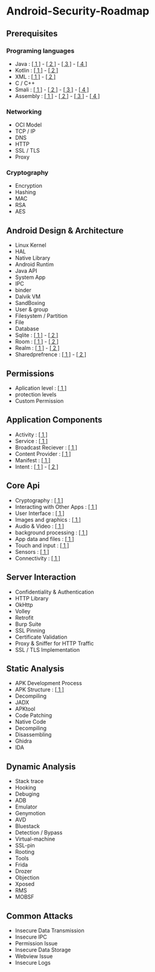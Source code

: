 # Android-Security-Roadmap

## Prerequisites

### Programing languages
- Java : [[ 1 ]](https://www.homeandlearn.co.uk/java/java.html) - [[ 2 ]](https://www.codecademy.com/learn/learn-java) - [[ 3 ]](https://www.tutorialspoint.com/java/index.htm) - [[ 4 ]](https://www.youtube.com/watch?v=eIrMbAQSU34&t=6s)
- Kotlin : [[ 1 ]](https://developer.android.com/kotlin) - [[ 2 ]](https://kotlinlang.org/docs/home.html)
- XML : [[ 1 ]](https://www.w3schools.com/xml/) - [[ 2 ]](https://www.tutorialspoint.com/xml/index.htm)
- C / C++
- Smali : [[ 1 ]](https://github.com/JesusFreke/smali) - [[ 2 ]](https://source.android.com/devices/tech/dalvik/dalvik-bytecode) - [[ 3 ]](https://programmer.help/blogs/smali-introduction-manual.html) - [[ 4 ]](https://forum.xda-developers.com/t/guide-smali-coding-guide-for-beginners.2193735/)
- Assembly :  [[ 1 ]](https://www.tutorialspoint.com/assembly_programming/index.htm) - [[ 2 ]](https://cs.lmu.edu/~ray/notes/nasmtutorial/) - [[ 3 ]](https://www.cs.virginia.edu/~evans/cs216/guides/x86.html) - [[ 4 ]](http://www.egr.unlv.edu/~ed/assembly64.pdf)


### Networking
- OCI Model
- TCP / IP
- DNS
- HTTP
- SSL / TLS
- Proxy


### Cryptography
- Encryption
- Hashing
- MAC
- RSA 
- AES

## Android Design & Architecture
- Linux Kernel
- HAL
- Native Library
- Android Runtim
- Java API
- System App
- IPC
- binder
- Dalvik VM
- SandBoxing
- User & group 
- Filesystem / Partition
- File
- Database
- Sqlite : [[ 1 ]](https://developer.android.com/training/data-storage/sqlite) - [[ 2 ]](https://www.sqlite.org/android)
- Room : [[ 1 ]](https://developer.android.com/training/data-storage/room) - [[ 2 ]](https://medium.com/mindorks/using-room-database-android-jetpack-675a89a0e942)
- Realm : [[ 1 ]](https://docs.mongodb.com/realm/sdk/android/) - [[ 2 ]](https://docs.mongodb.com/realm-legacy/docs/java/latest/)
- Sharedprefrence : [[ 1 ]](https://developer.android.com/training/data-storage/shared-preferences) - [[ 2 ]](https://blog.mindorks.com/android-shared-preferences-in-kotlin)


## Permissions
- Aplication level : [[ 1 ]](https://developer.android.com/guide/topics/permissions/overview)
- protection levels
- Custom Permission


## Application Components
- Activity : [[ 1 ]](https://developer.android.com/guide/components/activities/intro-activities)
- Service : [[ 1 ]](https://developer.android.com/guide/components/services)
- Broadcast Reciever : [[ 1 ]](https://developer.android.com/guide/components/broadcasts)
- Content Provider : [[ 1 ]](https://developer.android.com/guide/topics/providers/content-providers)
- Manifest : [[ 1 ]](https://developer.android.com/guide/topics/manifest/manifest-intro)
- Intent : [[ 1 ]](https://developer.android.com/guide/components/intents-filters) - [[ 2 ]](https://blog.mindorks.com/what-are-intents-in-android)


## Core Api 
- Cryptography : [[ 1 ]](https://developer.android.com/guide/topics/security/cryptography?hl=en)
- Interacting with Other Apps : [[ 1 ]](https://developer.android.com/training/basics/intents)
- User Interface : [[ 1 ]](https://developer.android.com/guide/topics/ui)
- Images and graphics : [[ 1 ]](https://developer.android.com/guide/topics/graphics)
- Audio & Video : [[ 1 ]](https://developer.android.com/guide/topics/media)
- background processing : [[ 1 ]](https://developer.android.com/guide/background)
- App data and files : [[ 1 ]](https://developer.android.com/guide/topics/data)
- Touch and input : [[ 1 ]](https://developer.android.com/guide/input)
- Sensors : [[ 1 ]](https://developer.android.com/guide/topics/sensors)
- Connectivity : [[ 1 ]](https://developer.android.com/guide/topics/connectivity)


## Server Interaction
- Confidentiality & Authentication
- HTTP Library
- OkHttp
- Volley
- Retrofit
- Burp Suite
- SSL Pinning
- Certificate Validation
- Proxy & Sniffer for HTTP Traffic
- SSL / TLS Implementation


## Static Analysis
- APK Development Process
- APK Structure : [[ 1 ]](https://developer.android.com/studio/projects)
- Decompiling
- JADX
- APKtool
- Code Patching
- Native Code
- Decompiling
- Disassembling
- Ghidra
- IDA


## Dynamic Analysis
- Stack trace
- Hooking
- Debuging
- ADB
- Emulator
- Genymotion
- AVD
- Bluestack
- Detection / Bypass
- Virtual-machine
- SSL-pin
- Rooting
- Tools
- Frida
- Drozer
- Objection
- Xposed 
- RMS
- MOBSF


## Common Attacks 
- Insecure Data Transmission
- Insecure IPC 
- Permission Issue
- Insecure Data Storage
- Webview Issue
- Insecure Logs
